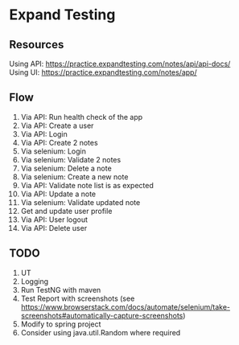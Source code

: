 # Expand Testing

## Resources
Using API: https://practice.expandtesting.com/notes/api/api-docs/ <br>
Using UI: https://practice.expandtesting.com/notes/app/

## Flow
1. Via API: Run health check of the app
2. Via API: Create a user
3. Via API: Login
4. Via API: Create 2 notes
5. Via selenium: Login
6. Via selenium: Validate 2 notes
7. Via selenium: Delete a note
8. Via selenium: Create a new note
9. Via API: Validate note list is as expected
10. Via API: Update a note
11. Via selenium: Validate updated note
12. Get and update user profile
13. Via API: User logout
14. Via API: Delete user

## TODO
1. UT
2. Logging
3. Run TestNG with maven
4. Test Report with screenshots (see https://www.browserstack.com/docs/automate/selenium/take-screenshots#automatically-capture-screenshots)
5. Modify to spring project
6. Consider using java.util.Random where required
